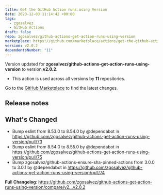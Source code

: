 ```yaml
---
title: Get the GitHub Action runs.using Version
date: 2023-12-03 11:14:42 +00:00
tags:
  - zgosalvez
  - GitHub Actions
draft: false
repo: zgosalvez/github-actions-get-action-runs-using-version
marketplace: https://github.com/marketplace/actions/get-the-github-action-runs-using-version
version: v2.0.2
dependentsNumber: "11"
---
```



Version updated for **zgosalvez/github-actions-get-action-runs-using-version** to version **v2.0.2**.
- This action is used across all versions by **11** repositories.

Go to the [GitHub Marketplace](https://github.com/marketplace/actions/get-the-github-action-runs-using-version) to find the latest changes.

## Release notes

## What's Changed
* Bump eslint from 8.53.0 to 8.54.0 by @dependabot in https://github.com/zgosalvez/github-actions-get-action-runs-using-version/pull/73
* Bump eslint from 8.54.0 to 8.55.0 by @dependabot in https://github.com/zgosalvez/github-actions-get-action-runs-using-version/pull/75
* Bump zgosalvez/github-actions-ensure-sha-pinned-actions from 3.0.0 to 3.0.1 by @dependabot in https://github.com/zgosalvez/github-actions-get-action-runs-using-version/pull/74


**Full Changelog**: https://github.com/zgosalvez/github-actions-get-action-runs-using-version/compare/v2...v2.0.2
